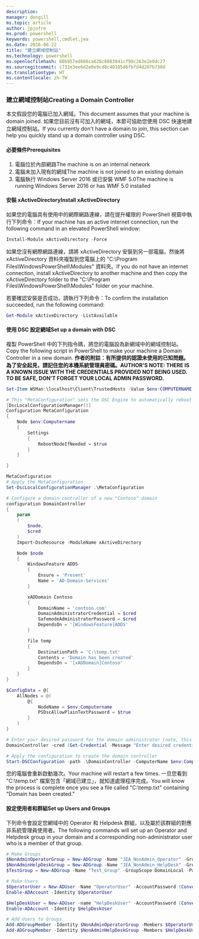 ```yaml
---
description: 
manager: dongill
ms.topic: article
author: jpjofre
ms.prod: powershell
keywords: powershell,cmdlet,jea
ms.date: 2016-06-22
title: "建立網域控制站"
ms.technology: powershell
ms.openlocfilehash: 80b957ed666ca626c6083041cf99c263e2e0dc27
ms.sourcegitcommit: c732e3ee6d2e0e9cd8c40105d6fbfd4d207b730d
ms.translationtype: HT
ms.contentlocale: zh-TW
---
```

### <a name="creating-a-domain-controller"></a><span data-ttu-id="238f0-103">建立網域控制站</span><span class="sxs-lookup"><span data-stu-id="238f0-103">Creating a Domain Controller</span></span>

<span data-ttu-id="238f0-104">本文假設您的電腦已加入網域。</span><span class="sxs-lookup"><span data-stu-id="238f0-104">This document assumes that your machine is domain joined.</span></span>
<span data-ttu-id="238f0-105">如果您目前沒有可加入的網域，本節可協助您使用 DSC 快速地建立網域控制站。</span><span class="sxs-lookup"><span data-stu-id="238f0-105">If you currently don't have a domain to join, this section can help you quickly stand up a domain controller using DSC.</span></span>

#### <a name="prerequisites"></a><span data-ttu-id="238f0-106">必要條件</span><span class="sxs-lookup"><span data-stu-id="238f0-106">Prerequisites</span></span>

1.  <span data-ttu-id="238f0-107">電腦位於內部網路</span><span class="sxs-lookup"><span data-stu-id="238f0-107">The machine is on an internal network</span></span>
2.  <span data-ttu-id="238f0-108">電腦未加入現有的網域</span><span class="sxs-lookup"><span data-stu-id="238f0-108">The machine is not joined to an existing domain</span></span>
3.  <span data-ttu-id="238f0-109">電腦執行 Windows Server 2016 或已安裝 WMF 5.0</span><span class="sxs-lookup"><span data-stu-id="238f0-109">The machine is running Windows Server 2016 or has WMF 5.0 installed</span></span>

#### <a name="install-xactivedirectory"></a><span data-ttu-id="238f0-110">安裝 xActiveDirectory</span><span class="sxs-lookup"><span data-stu-id="238f0-110">Install xActiveDirectory</span></span>
<span data-ttu-id="238f0-111">如果您的電腦具有使用中的網際網路連線，請在提升權限的 PowerShell 視窗中執行下列命令︰</span><span class="sxs-lookup"><span data-stu-id="238f0-111">If your machine has an active internet connection, run the following command in an elevated PowerShell window:</span></span>
```PowerShell
Install-Module xActiveDirectory -Force
```
<span data-ttu-id="238f0-112">如果您沒有網際網路連線，請將 xActiveDirectory 安裝到另一部電腦，然後將 xActiveDirectory 資料夾複製到您電腦上的 "C:\Program Files\WindowsPowerShell\Modules" 資料夾。</span><span class="sxs-lookup"><span data-stu-id="238f0-112">If you do not have an internet connection, install xActiveDirectory to another machine and then copy the xActiveDirectory folder to the "C:\Program Files\WindowsPowerShell\Modules" folder on your machine.</span></span>

<span data-ttu-id="238f0-113">若要確認安裝是否成功，請執行下列命令：</span><span class="sxs-lookup"><span data-stu-id="238f0-113">To confirm the installation succeeded, run the following command:</span></span>
```PowerShell
Get-Module xActiveDirectory -ListAvailable
```

#### <a name="set-up-a-domain-with-dsc"></a><span data-ttu-id="238f0-114">使用 DSC 設定網域</span><span class="sxs-lookup"><span data-stu-id="238f0-114">Set up a domain with DSC</span></span>
<span data-ttu-id="238f0-115">複製 PowerShell 中的下列指令碼，將您的電腦設為新網域中的網域控制站。</span><span class="sxs-lookup"><span data-stu-id="238f0-115">Copy the following script in PowerShell to make your machine a Domain Controller in a new domain.</span></span>
<span data-ttu-id="238f0-116">**作者的附註︰有所提供的認證未使用的已知問題。為了安全起見，請記住您的本機系統管理員密碼。**</span><span class="sxs-lookup"><span data-stu-id="238f0-116">**AUTHOR'S NOTE: THERE IS A KNOWN ISSUE WITH THE CREDENTIALS PROVIDED NOT BEING USED.  TO BE SAFE, DON'T FORGET YOUR LOCAL ADMIN PASSWORD.**</span></span>

```PowerShell
Set-Item WSMan:\localhost\Client\TrustedHosts -Value $env:COMPUTERNAME -Force

# This "MetaConfiguration" sets the DSC Engine to automatically reboot if required
[DscLocalConfigurationManager()]
Configuration MetaConfiguration
{
    Node $env:Computername
    {
        Settings
        {
            RebootNodeIfNeeded = $true
        }
    }

}

MetaConfiguration
# Apply the MetaConfiguration
Set-DscLocalConfigurationManager .\MetaConfiguration

# Configure a domain controller of a new "Contoso" domain
configuration DomainController
{
    param
    (
        $node,
        $cred
    )
    Import-DscResource -ModuleName xActiveDirectory

    Node $node
    {
        WindowsFeature ADDS
        {
            Ensure = 'Present'
            Name = 'AD-Domain-Services'
        }

        xADDomain Contoso
        {
            DomainName = 'contoso.com'
            DomainAdministratorCredential = $cred
            SafemodeAdministratorPassword = $cred
            DependsOn = '[WindowsFeature]ADDS'
        }

        file temp
        {
            DestinationPath = 'C:\temp.txt'
            Contents = 'Domain has been created'
            DependsOn = '[xADDomain]Contoso'
        }
    }
}

$ConfigData = @{
    AllNodes = @(
        @{
            NodeName = $env:Computername
            PSDscAllowPlainTextPassword = $true
        }
    )
}

# Enter your desired password for the domain administrator (note, this will be stored as plain text)
DomainController -cred (Get-Credential -Message "Enter desired credential for domain administrator") -node $env:Computername -configurationData $ConfigData

# Apply the configuration to create the domain controller
Start-DSCConfiguration -path .\DomainController -ComputerName $env:Computername -Wait -Force -Verbose
```
<span data-ttu-id="238f0-117">您的電腦會重新啟動幾次。</span><span class="sxs-lookup"><span data-stu-id="238f0-117">Your machine will restart a few times.</span></span>
<span data-ttu-id="238f0-118">一旦您看到 "C:\temp.txt" 檔案包含「網域已建立」，就知道處理程序完成。</span><span class="sxs-lookup"><span data-stu-id="238f0-118">You will know the process is complete once you see a file called "C:\temp.txt" containing "Domain has been created."</span></span>

#### <a name="set-up-users-and-groups"></a><span data-ttu-id="238f0-119">設定使用者和群組</span><span class="sxs-lookup"><span data-stu-id="238f0-119">Set up Users and Groups</span></span>
<span data-ttu-id="238f0-120">下列命令會設定您網域中的 Operator 和 Helpdesk 群組，以及屬於該群組的對應非系統管理員使用者。</span><span class="sxs-lookup"><span data-stu-id="238f0-120">The following commands will set up an Operator and Helpdesk group in your domain and a corresponding non-administrator user who is a member of that group.</span></span>
```PowerShell
# Make Groups
$NonAdminOperatorGroup = New-ADGroup -Name "JEA_NonAdmin_Operator" -GroupScope DomainLocal -PassThru
$NonAdminHelpDeskGroup = New-ADGroup -Name "JEA_NonAdmin_HelpDesk" -GroupScope DomainLocal -PassThru
$TestGroup = New-ADGroup -Name "Test_Group" -GroupScope DomainLocal -PassThru

# Make Users
$OperatorUser = New-ADUser -Name "OperatorUser" -AccountPassword (ConvertTo-SecureString 'pa$$w0rd' -AsPlainText -Force) -PassThru
Enable-ADAccount -Identity $OperatorUser

$HelpDeskUser = New-ADUser -name "HelpDeskUser" -AccountPassword (ConvertTo-SecureString 'pa$$w0rd' -AsPlainText -Force) -PassThru
Enable-ADAccount -Identity $HelpDeskUser

# Add Users to Groups
Add-ADGroupMember -Identity $NonAdminOperatorGroup -Members $OperatorUser
Add-ADGroupMember -Identity $NonAdminHelpDeskGroup -Members $HelpDeskUser
```

